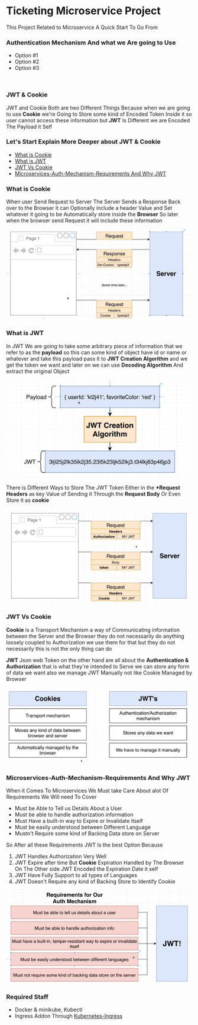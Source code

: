 # Ticketing Microservice Project

This Project Related to Microservice A Quick Start To Go From

### Authentication Mechanism And what we Are going to Use

- Option #1
- Option #2
- Option #3

<br/>

### JWT & Cookie

JWT and Cookie Both are two Different Things Because when we are going to use
**Cookie** we're Going to Store some kind of Encoded Token Inside it so user
cannot access these information but **JWT** Is Different we are Encoded The Payload it Self

### Let's Start Explain More Deeper about JWT & Cookie

<!--ts-->

- [What is Cookie](#what-is-cookie)
- [What is JWT](#what-is-jwt)
- [JWT Vs Cookie](#jwt-vs-cookie)
- [Microservices-Auth-Mechanism-Requirements And Why JWT](#microservices-auth-mechanism-requirements-and-why-jwt)
<!--te-->

### What is Cookie

When user Send Request to Server The Server Sends a Response Back over to the Browser it can Optionally include a header Value and Set whatever it going to be Automatically store inside the **Browser** So later when the browser send Request it will include these information

![Cookie Mechanism](public/Cookie.png)

### What is JWT

In JWT We are going to take some arbitrary piece of information that we refer to as the **payload** so this can some kind of object have id or name or whatever and
take this payload pass it to **JWT Creation Algorithm** and we get the token we want
and later on we can use **Decoding Algorithm** And extract the original Object

![JWT Mechanism](public/JWT.png)

There is Different Ways to Store The JWT Token Either in the **\*Request Headers** as key Value of Sending it Through the **Request Body** Or Even Store it as **cookie**

![JWT Storing Mechanism](public/JWTStoreWays.png)

### JWT Vs Cookie

**Cookie** is a Transport Mechanism a way of Communicating information between the Server and the Browser they do not necessarily do anything loosely coupled to Authorization we use them for that but they do not necessarily this is not the only thing can do <br/>

**JWT**
Json web Token on the other hand are all about the **Authentication & Authorization** that is what they're intended to Serve we can store any form of data we want also we manage JWT Manually not like Cookie Managed by Browser

![JWT Storing Mechanism](public/JWTvsCookie.png)

### Microservices-Auth-Mechanism-Requirements And Why JWT

When it Comes To Microservices We Must take Care About alot Of Requirements We Will need To Cover

- Must be Able to Tell us Details About a User
- Must be able to handle authorization information
- Must Have a built-in way to Expire or Invalidate itself
- Must be easily understood between Different Language
- Mustn't Require some kind of Backing Data store on Server

So After all these Requirements JWT Is the best Option Because

1. JWT Handles Authorization Very Well
2. JWT Expire after time But **Cookie** Expiration Handled by The Browser On The Other side JWT Encoded the Expiration Date it self
3. JWT Have Fully Support to all types of Languages
4. JWT Doesn't Require any kind of Backing Store to Identify Cookie

![MicroservicesAuth](public/MicroservicesAuth.png)

### Required Staff

- Docker & minikube, Kubectl
- Ingress Addon Through [Kubernetes-Ingress](https://kubernetes.github.io/ingress-nginx/deploy)
